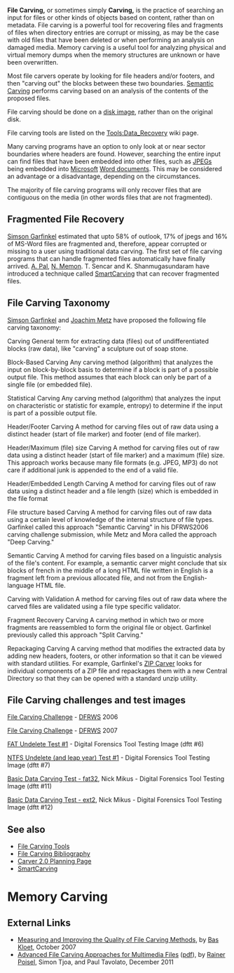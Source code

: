 **File Carving,** or sometimes simply **Carving,** is the practice of
searching an input for files or other kinds of objects based on content,
rather than on metadata. File carving is a powerful tool for recovering
files and fragments of files when directory entries are corrupt or
missing, as may be the case with old files that have been deleted or
when performing an analysis on damaged media. Memory carving is a useful
tool for analyzing physical and virtual memory dumps when the memory
structures are unknown or have been overwritten.

Most file carvers operate by looking for file headers and/or footers,
and then "carving out" the blocks between these two boundaries.
[Semantic Carving](Semantic_Carving "wikilink") performs carving based
on an analysis of the contents of the proposed files.

File carving should be done on a [disk image](disk_image "wikilink"),
rather than on the original disk.

File carving tools are listed on the
[Tools:Data_Recovery](Tools:Data_Recovery "wikilink") wiki page.

Many carving programs have an option to only look at or near sector
boundaries where headers are found. However, searching the entire input
can find files that have been embedded into other files, such as
[JPEGs](JPEG "wikilink") being embedded into
[Microsoft](Microsoft "wikilink") [Word documents](DOC "wikilink"). This
may be considered an advantage or a disadvantage, depending on the
circumstances.

The majority of file carving programs will only recover files that are
contiguous on the media (in other words files that are not fragmented).

## Fragmented File Recovery

[Simson Garfinkel](Simson_Garfinkel "wikilink") estimated that upto 58%
of outlook, 17% of jpegs and 16% of MS-Word files are fragmented and,
therefore, appear corrupted or missing to a user using traditional data
carving. The first set of file carving programs that can handle
fragmented files automatically have finally arrived. [A.
Pal](User:PashaPal "wikilink"), [N. Memon](User:NasirMemon "wikilink").
T. Sencar and K. Shanmugasundaram have introduced a technique called
[SmartCarving](File_Carving:SmartCarving "wikilink") that can recover
fragmented files.

## File Carving Taxonomy

[Simson Garfinkel](Simson_Garfinkel "wikilink") and [Joachim
Metz](Joachim_Metz "wikilink") have proposed the following file carving
taxonomy:

Carving
General term for extracting data (files) out of undifferentiated blocks
(raw data), like "carving" a sculpture out of soap stone.

<!-- -->

Block-Based Carving
Any carving method (algorithm) that analyzes the input on block-by-block
basis to determine if a block is part of a possible output file. This
method assumes that each block can only be part of a single file (or
embedded file).

<!-- -->

Statistical Carving
Any carving method (algorithm) that analyzes the input on characteristic
or statistic for example, entropy) to determine if the input is part of
a possible output file.

<!-- -->

Header/Footer Carving
A method for carving files out of raw data using a distinct header
(start of file marker) and footer (end of file marker).

<!-- -->

Header/Maximum (file) size Carving
A method for carving files out of raw data using a distinct header
(start of file marker) and a maximum (file) size. This approach works
because many file formats (e.g. JPEG, MP3) do not care if additional
junk is appended to the end of a valid file.

<!-- -->

Header/Embedded Length Carving
A method for carving files out of raw data using a distinct header and a
file length (size) which is embedded in the file format

<!-- -->

File structure based Carving
A method for carving files out of raw data using a certain level of
knowledge of the internal structure of file types. Garfinkel called this
approach "Semantic Carving" in his DFRWS2006 carving challenge
submission, while Metz and Mora called the approach "Deep Carving."

<!-- -->

Semantic Carving
A method for carving files based on a linguistic analysis of the file's
content. For example, a semantic carver might conclude that six blocks
of french in the middle of a long HTML file written in English is a
fragment left from a previous allocated file, and not from the
English-language HTML file.

<!-- -->

Carving with Validation
A method for carving files out of raw data where the carved files are
validated using a file type specific validator.

<!-- -->

Fragment Recovery Carving
A carving method in which two or more fragments are reassembled to form
the original file or object. Garfinkel previously called this approach
"Split Carving."

<!-- -->

Repackaging Carving
A carving method that modifies the extracted data by adding new headers,
footers, or other information so that it can be viewed with standard
utilities. For example, Garfinkel's [ZIP Carver](ZIP_Carver "wikilink")
looks for individual components of a ZIP file and repackages them with a
new Central Directory so that they can be opened with a standard unzip
utility.

## File Carving challenges and test images

[File Carving Challenge](http://www.dfrws.org/2006/challenge/) -
[DFRWS](Digital_Forensic_Research_Workshop "wikilink") 2006

[File Carving Challenge](http://www.dfrws.org/2007/challenge/) -
[DFRWS](Digital_Forensic_Research_Workshop "wikilink") 2007

[FAT Undelete Test \#1](http://dftt.sourceforge.net/test6/index.html) -
Digital Forensics Tool Testing Image (dftt \#6)

[NTFS Undelete (and leap year) Test
\#1](http://dftt.sourceforge.net/test7/index.html) - Digital Forensics
Tool Testing Image (dftt \#7)

[Basic Data Carving Test -
fat32](http://dftt.sourceforge.net/test11/index.html), Nick Mikus -
Digital Forensics Tool Testing Image (dftt \#11)

[Basic Data Carving Test -
ext2](http://dftt.sourceforge.net/test12/index.html), Nick Mikus -
Digital Forensics Tool Testing Image (dftt \#12)

## See also

- [File Carving Tools](Tools:Data_Recovery#Carving "wikilink")
- [File Carving Bibliography](File_Carving_Bibliography "wikilink")
- [Carver 2.0 Planning Page](Carver_2.0_Planning_Page "wikilink")
- [SmartCarving](File_Carving:SmartCarving "wikilink")

# Memory Carving

## External Links

- [Measuring and Improving the Quality of File Carving
  Methods](http://sourceforge.net/projects/revit/files/Documentation/Master%20Thesis%20-%20Advanced%20File%20Carving/),
  by [Bas Kloet](Bas_Kloet "wikilink"), October 2007
- [Advanced File Carving Approaches for Multimedia
  Files](http://isyou.info/jowua/abstracts/jowua-v2n4-3.htm)
  ([pdf](http://isyou.info/jowua/papers/jowua-v2n4-3.pdf)), by [Rainer
  Poisel](mailto:rainer.poisel@gmail.com), Simon Tjoa, and Paul
  Tavolato, December 2011